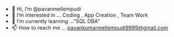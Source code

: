 - 👋 Hi, I’m @pavanmellempudi
- 👀 I’m interested in ... Coding , App Creation , Team Work
- 🌱 I’m currently learning ..."SQL DBA" 
-  📫 How to reach me ... pavankumarmellempudi9999@gmail.com

<!---
pavanmellempudi/pavanmellempudi is a ✨ special ✨ repository because its `README.md` (this file) appears on your GitHub profile.
You can click the Preview link to take a look at your changes.
--->
